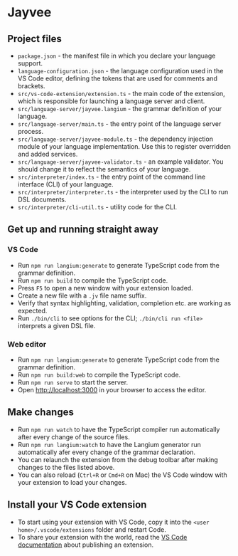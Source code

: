 # Jayvee

## Project files

 * `package.json` - the manifest file in which you declare your language support.
 * `language-configuration.json` - the language configuration used in the VS Code editor, defining the tokens that are used for comments and brackets.
 * `src/vs-code-extension/extension.ts` - the main code of the extension, which is responsible for launching a language server and client.
 * `src/language-server/jayvee.langium` - the grammar definition of your language.
 * `src/language-server/main.ts` - the entry point of the language server process.
 * `src/language-server/jayvee-module.ts` - the dependency injection module of your language implementation. Use this to register overridden and added services.
 * `src/language-server/jayvee-validator.ts` - an example validator. You should change it to reflect the semantics of your language.
 * `src/interpreter/index.ts` - the entry point of the command line interface (CLI) of your language.
 * `src/interpreter/interpreter.ts` - the interpreter used by the CLI to run DSL documents.
 * `src/interpreter/cli-util.ts` - utility code for the CLI.

## Get up and running straight away

### VS Code

 * Run `npm run langium:generate` to generate TypeScript code from the grammar definition.
 * Run `npm run build` to compile the TypeScript code.
 * Press `F5` to open a new window with your extension loaded.
 * Create a new file with a `.jv` file name suffix.
 * Verify that syntax highlighting, validation, completion etc. are working as expected.
 * Run `./bin/cli` to see options for the CLI; `./bin/cli run <file>` interprets a given DSL file.

### Web editor

* Run `npm run langium:generate` to generate TypeScript code from the grammar definition.
* Run `npm run build:web` to compile the TypeScript code.
* Run `npm run serve` to start the server.
* Open <http://localhost:3000> in your browser to access the editor.

## Make changes

 * Run `npm run watch` to have the TypeScript compiler run automatically after every change of the source files.
 * Run `npm run langium:watch` to have the Langium generator run automatically afer every change of the grammar declaration.
 * You can relaunch the extension from the debug toolbar after making changes to the files listed above.
 * You can also reload (`Ctrl+R` or `Cmd+R` on Mac) the VS Code window with your extension to load your changes.

## Install your VS Code extension

* To start using your extension with VS Code, copy it into the `<user home>/.vscode/extensions` folder and restart Code.
* To share your extension with the world, read the [VS Code documentation](https://code.visualstudio.com/api/working-with-extensions/publishing-extension) about publishing an extension.
